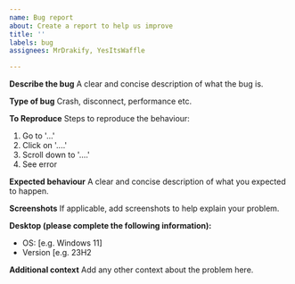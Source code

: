 ```yaml
---
name: Bug report
about: Create a report to help us improve
title: ''
labels: bug
assignees: MrDrakify, YesItsWaffle

---
```


**Describe the bug**
A clear and concise description of what the bug is.

**Type of bug**
Crash, disconnect, performance etc.

**To Reproduce**
Steps to reproduce the behaviour:
1. Go to '...'
2. Click on '....'
3. Scroll down to '....'
4. See error

**Expected behaviour**
A clear and concise description of what you expected to happen.

**Screenshots**
If applicable, add screenshots to help explain your problem.

**Desktop (please complete the following information):**
 - OS: [e.g. Windows 11]
 - Version [e.g. 23H2

**Additional context**
Add any other context about the problem here.
